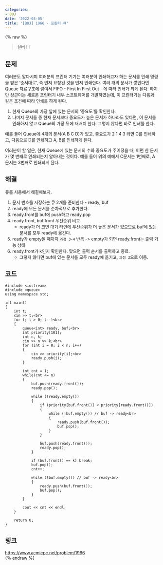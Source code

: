```yaml
---
categories:
- BOJ
date: '2022-03-05'
title: '[BOJ] 1966 - 프린터 큐'
---
```


{% raw %}
>실버 III

## 문제
여러분도 알다시피 여러분의 프린터 기기는 여러분이 인쇄하고자 하는 문서를 인쇄 명령을 받은 ‘순서대로’, 즉 먼저 요청된 것을 먼저 인쇄한다. 여러 개의 문서가 쌓인다면 Queue 자료구조에 쌓여서 FIFO - First In First Out - 에 따라 인쇄가 되게 된다. 하지만 상근이는 새로운 프린터기 내부 소프트웨어를 개발하였는데, 이 프린터기는 다음과 같은 조건에 따라 인쇄를 하게 된다.

1.  현재 Queue의 가장 앞에 있는 문서의 ‘중요도’를 확인한다.
2.  나머지 문서들 중 현재 문서보다 중요도가 높은 문서가 하나라도 있다면, 이 문서를 인쇄하지 않고 Queue의 가장 뒤에 재배치 한다. 그렇지 않다면 바로 인쇄를 한다.

예를 들어 Queue에 4개의 문서(A B C D)가 있고, 중요도가 2 1 4 3 라면 C를 인쇄하고, 다음으로 D를 인쇄하고 A, B를 인쇄하게 된다.

여러분이 할 일은, 현재 Queue에 있는 문서의 수와 중요도가 주어졌을 때, 어떤 한 문서가 몇 번째로 인쇄되는지 알아내는 것이다. 예를 들어 위의 예에서 C문서는 1번째로, A문서는 3번째로 인쇄되게 된다.

##  해결
큐를 사용해서 해결해보자.
1. 문서 번호를 저장하는 큐 2개를 준비한다 - ready, buf
2. ready에 모든 문서를 순차적으로 추가한다.
3. ready.front를 buf에 push하고 ready.pop
4. ready.front, buf.front 우선순위 비교
	- ready가 더 크면 대기 라인에 우선순위가 더 높은 문서가 있으므로 buf에 있는 문서를 모두 ready에 옮긴다.
5. ready가 empty될 때까지 `과정 3-4` 반복 -> empty가 되면 ready.front는 출력 가능 상태<br>
6. ready.front가 k인지 확인한다. 맞으면 출력 순서를 출력하고 종료.
	- 그렇지 않다면 buf에 있는 문서를 모두 ready에 옮기고, `과정 3`으로 이동.

## 코드
```
#include <iostream>
#include <queue>
using namespace std;

int main()
{
	int t;
	cin >> t;<br>
	for (; t > 0; t--)<br>
	{
		queue<int> ready, buf;<br>
		int priority[101];
		int n, k;
		cin >> n >> k;<br>
		for (int i = 0; i < n; i++)
		{
			cin >> priority[i];<br>
			ready.push(i);
		}

		int cnt = 1;
		while(cnt <= n)
		{ 
			buf.push(ready.front());
			ready.pop();

			while (!ready.empty())
			{
				if (priority[buf.front()] < priority[ready.front()])
				{
					while (!buf.empty()) // buf -> ready<br>
					{
						ready.push(buf.front());
						buf.pop();
					}
				}

				buf.push(ready.front());
				ready.pop();
			}

			if (buf.front() == k) break;
			buf.pop();
			cnt++;

			while (!buf.empty()) // buf -> ready<br>
			{
				ready.push(buf.front());
				buf.pop();
			}
		}

		cout << cnt << endl;
	}

	return 0;
}
```

## 링크
https://www.acmicpc.net/problem/1966<br>
{% endraw %}